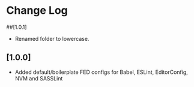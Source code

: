 # Change Log

##[1.0.1]
- Renamed folder to lowercase.

## [1.0.0]
- Added default/boilerplate FED configs for Babel, ESLint, EditorConfig, NVM and SASSLint
